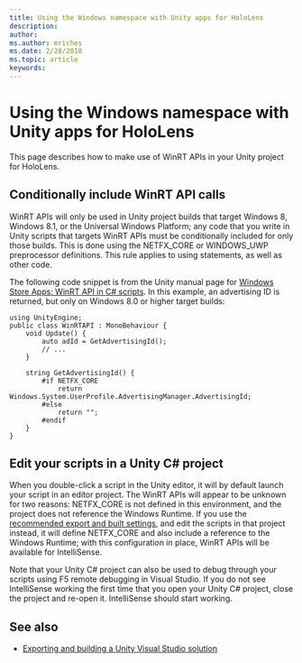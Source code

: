 ```yaml
---
title: Using the Windows namespace with Unity apps for HoloLens
description: 
author: 
ms.author: mriches
ms.date: 2/28/2018
ms.topic: article
keywords: 
---
```




# Using the Windows namespace with Unity apps for HoloLens

This page describes how to make use of WinRT APIs in your Unity project for HoloLens.

## Conditionally include WinRT API calls

WinRT APIs will only be used in Unity project builds that target Windows 8, Windows 8.1, or the Universal Windows Platform; any code that you write in Unity scripts that targets WinRT APIs must be conditionally included for only those builds. This is done using the NETFX_CORE or WINDOWS_UWP preprocessor definitions. This rule applies to using statements, as well as other code.

The following code snippet is from the Unity manual page for [Windows Store Apps: WinRT API in C# scripts](http://docs.unity3d.com/Manual/windowsstore-scripts.html). In this example, an advertising ID is returned, but only on Windows 8.0 or higher target builds:

```
using UnityEngine;
public class WinRTAPI : MonoBehaviour {
    void Update() {
        auto adId = GetAdvertisingId();
        // ...
    }

    string GetAdvertisingId() {
        #if NETFX_CORE
            return Windows.System.UserProfile.AdvertisingManager.AdvertisingId;
        #else
            return "";
        #endif
    }
}
```

## Edit your scripts in a Unity C# project

When you double-click a script in the Unity editor, it will by default launch your script in an editor project. The WinRT APIs will appear to be unknown for two reasons: NETFX_CORE is not defined in this environment, and the project does not reference the Windows Runtime. If you use the [recommended export and built settings](exporting-and-building-a-unity-visual-studio-solution.md), and edit the scripts in that project instead, it will define NETFX_CORE and also include a reference to the Windows Runtime; with this configuration in place, WinRT APIs will be available for IntelliSense.

Note that your Unity C# project can also be used to debug through your scripts using F5 remote debugging in Visual Studio. If you do not see IntelliSense working the first time that you open your Unity C# project, close the project and re-open it. IntelliSense should start working.

## See also
* [Exporting and building a Unity Visual Studio solution](exporting-and-building-a-unity-visual-studio-solution.md)